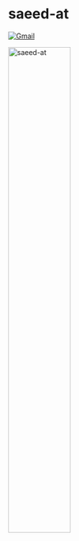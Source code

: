 <h1> saeed-at </h1>

[![Gmail](https://img.shields.io/badge/-Gmail-c14438?style=flat&logo=Gmail&logoColor=white)](mailto:saeed.alijani@gmail.com)

<div>

  <img width="50%"  src="https://github-readme-streak-stats.herokuapp.com/?user=saeed-at&" alt="saeed-at" />
</div>

<!----------------------------->
<!-- COMMENTED FOR LATER USE -->
<!----------------------------->

<!-- STATISTICS -->
<!-- [![Anurag's github stats](https://github-readme-stats.vercel.app/api?username=saeed-at&show_icons=true&count_private=true&include_all_commits=true&theme=dracula)](https://github.com/saeed-at)

